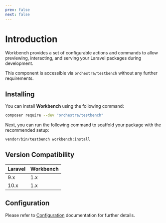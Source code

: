 ```yaml
---
prev: false
next: false
---
```


# Introduction

Workbench provides a set of configurable actions and commands to allow previewing, interacting, and serving your Laravel packages during development. 

This component is accessible via `orchestra/testbench` without any further requirements.

## Installing

You can install **Workbench** using the following command:

```bash
composer require --dev "orchestra/testbench"
```

Next, you can run the following command to scaffold your package with the recommended setup:

```bash
vendor/bin/testbench workbench:install
```

## Version Compatibility

 Laravel  | Workbench   
:---------|:-----------
 9.x      | 1.x
 10.x     | 1.x

## Configuration

Please refer to [Configuration](/getting-started/configuration#workbench-configuration) documentation for further details.
